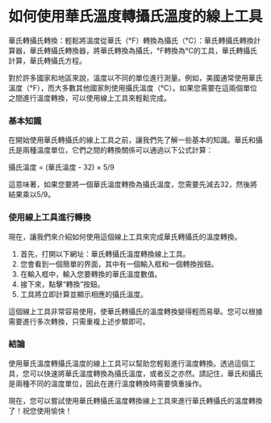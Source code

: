 如何使用華氏溫度轉攝氏溫度的線上工具
==================

華氏轉攝氏轉換：輕鬆將溫度從華氏（°F）轉換為攝氏（°C）：華氏轉攝氏轉換計算器，華氏轉攝氏轉換器，將華氏轉換為攝氏，°F轉換為°C的工具，華氏轉攝氏計算，華氏轉攝氏方程。

對於許多國家和地區來說，溫度以不同的單位進行測量。例如，美國通常使用華氏溫度（°F），而大多數其他國家則使用攝氏溫度（°C）。如果您需要在這兩個單位之間進行溫度轉換，可以使用線上工具來輕鬆完成。

### 基本知識

在開始使用華氏轉攝氏的線上工具之前，讓我們先了解一些基本的知識。華氏和攝氏是兩種溫度單位，它們之間的轉換關係可以通過以下公式計算：

攝氏溫度 = (華氏溫度 - 32) × 5/9

這意味著，如果您要將一個華氏溫度轉換為攝氏溫度，您需要先減去32，然後將結果乘以5/9。

### 使用線上工具進行轉換

現在，讓我們來介紹如何使用這個線上工具來完成華氏轉攝氏的溫度轉換。

1. 首先，打開以下網址：華氏轉攝氏溫度轉換線上工具。
2. 您會看到一個簡單的界面，其中有一個輸入框和一個轉換按鈕。
3. 在輸入框中，輸入您要轉換的華氏溫度數值。
4. 接下來，點擊“轉換”按鈕。
5. 工具將立即計算並顯示相應的攝氏溫度。

這個線上工具非常容易使用，使華氏轉攝氏的溫度轉換變得輕而易舉。您可以根據需要進行多次轉換，只需重複上述步驟即可。

### 結論

使用華氏溫度轉攝氏溫度的線上工具可以幫助您輕鬆進行溫度轉換。透過這個工具，您可以快速將華氏溫度轉換為攝氏溫度，或者反之亦然。請記住，華氏和攝氏是兩種不同的溫度單位，因此在進行溫度轉換時需要慎重操作。

現在，您可以嘗試使用華氏轉攝氏溫度轉換線上工具來進行華氏轉攝氏的溫度轉換了！祝您使用愉快！